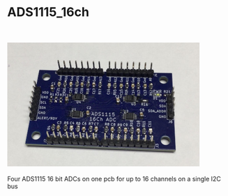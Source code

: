 # ADS1115_16ch
<br><br>![PCB](Assembled_PCB.jpg)<BR><BR>
Four ADS1115 16 bit ADCs on one pcb for up to 16 channels on a single I2C bus
